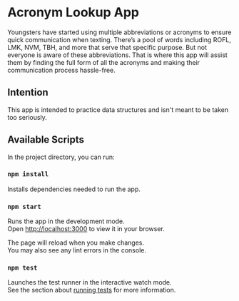 # Acronym Lookup App

Youngsters have started using multiple abbreviations or acronyms to ensure quick communication when texting. There’s a pool of words including ROFL, LMK, NVM, TBH, and more that serve that specific purpose. But not everyone is aware of these abbreviations. That is where this app will assist them by finding the full form of all the acronyms and making their communication process hassle-free.

## Intention

This app is intended to practice data structures and isn't meant to be taken too seriously.

## Available Scripts

In the project directory, you can run:

### `npm install`

Installs dependencies needed to run the app.

### `npm start`

Runs the app in the development mode.\
Open [http://localhost:3000](http://localhost:3000) to view it in your browser.

The page will reload when you make changes.\
You may also see any lint errors in the console.

### `npm test`

Launches the test runner in the interactive watch mode.\
See the section about [running tests](https://facebook.github.io/create-react-app/docs/running-tests) for more information.